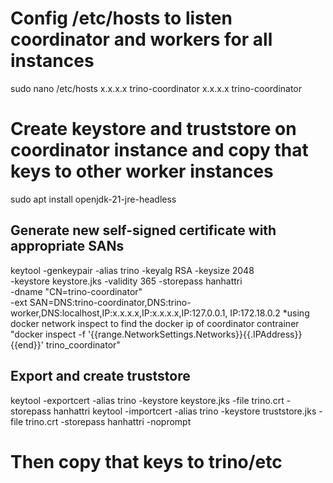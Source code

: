 # Config /etc/hosts to listen coordinator and workers for all instances
sudo nano /etc/hosts
x.x.x.x trino-coordinator
x.x.x.x trino-coordinator

# Create keystore and truststore on coordinator instance and copy that keys to other worker instances
sudo apt install openjdk-21-jre-headless

## Generate new self-signed certificate with appropriate SANs
keytool -genkeypair -alias trino -keyalg RSA -keysize 2048 \
  -keystore keystore.jks -validity 365 -storepass hanhattri \
  -dname "CN=trino-coordinator" \
  -ext SAN=DNS:trino-coordinator,DNS:trino-worker,DNS:localhost,IP:x.x.x.x,IP:x.x.x.x,IP:127.0.0.1, IP:172.18.0.2 *using docker network inspect to find the docker ip of coordinator contrainer "docker inspect -f '{{range.NetworkSettings.Networks}}{{.IPAddress}}{{end}}' trino_coordinator" 

## Export and create truststore
keytool -exportcert -alias trino -keystore keystore.jks -file trino.crt -storepass hanhattri
keytool -importcert -alias trino -keystore truststore.jks -file trino.crt -storepass hanhattri -noprompt

# Then copy that keys to trino/etc
